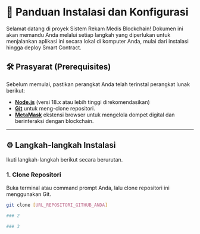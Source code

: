 # 🚀 Panduan Instalasi dan Konfigurasi
Selamat datang di proyek Sistem Rekam Medis Blockchain! Dokumen ini akan memandu Anda melalui setiap langkah yang diperlukan untuk menjalankan aplikasi ini secara lokal di komputer Anda, mulai dari instalasi hingga deploy Smart Contract.

## 🛠️ Prasyarat (Prerequisites)

Sebelum memulai, pastikan perangkat Anda telah terinstal perangkat lunak berikut:

- **[Node.js](https://nodejs.org/)** (versi 18.x atau lebih tinggi direkomendasikan)
- **[Git](https://git-scm.com/)** untuk meng-clone repositori.
- **[MetaMask](https://metamask.io/)** ekstensi browser untuk mengelola dompet digital dan berinteraksi dengan blockchain.

---

## ⚙️ Langkah-langkah Instalasi

Ikuti langkah-langkah berikut secara berurutan.

### 1. Clone Repositori
Buka terminal atau command prompt Anda, lalu clone repositori ini menggunakan Git.

```bash
git clone [URL_REPOSITORI_GITHUB_ANDA]

### 2

### 3